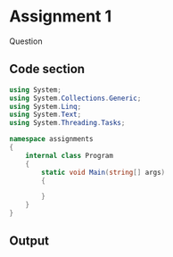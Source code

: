 # Assignment 1

Question

## Code section

``` c#
using System;
using System.Collections.Generic;
using System.Linq;
using System.Text;
using System.Threading.Tasks;

namespace assignments
{
    internal class Program
    {
        static void Main(string[] args)
        {

        }
    }
}

```

## Output



